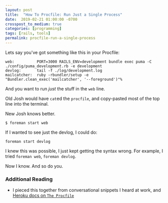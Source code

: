 ```yaml
---
layout: post
title:  "How To Procfile: Run Just a Single Process"
date:  2019-02-21 01:00:00 -0700
crosspost_to_medium: true
categories: [programming]
tags: [rails, tools]
permalink: procfile-run-a-single-process
---
```


Lets say you've got something like this in your Procfile:
```
web:          PORT=3000 RAILS_ENV=development bundle exec puma -C ./config/puma_development.rb -e development
devlog:       tail -f ./log/development.log
mailcatcher:  ruby -rbundler/setup -e "Bundler.clean_exec('mailcatcher', '--foreground')"%
```

And you want to run _just_ the stuff in the `web` line. 

Old Josh would have `cat`ed the `procfile`, and copy-pasted most of the top line into the terminal.

New Josh knows better.

```
$ foreman start web 
```

If I wanted to see just the devlog, I could do:

```
foreman start devlog
``` 

I knew this was possible, I just kept getting the syntax wrong. For example, I tried `foreman web`, `foreman devlog`.

Now I know. And so do you. 

### Additional Reading

- I pieced this together from conversational snippets I heard at work, and [Heroku docs on `The Procfile` ](https://devcenter.heroku.com/articles/procfile)